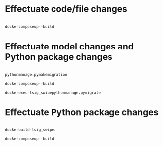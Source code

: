 # Effectuate code/file changes

```sh

dockercomposeup--build

```

# Effectuate model changes and Python package changes

```sh

pythonmanage.pymakemigration

dockercomposeup--build

dockerexec-tsig_swipepythonmanage.pymigrate

```

# Effectuate Python package changes

```sh

dockerbuild-tsig_swipe.

dockercomposeup--build

```
